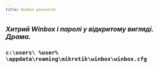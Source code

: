 ```yaml
---
title: Winbox passwords
---
```


_Хитрий Winbox і паролі у відкритому вигляді. Драма._
-----
`c:\users\ %user% \appdata\roaming\mikrotik\winbox\winbox.cfg`
-----